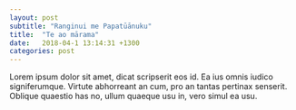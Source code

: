 ```yaml
---
layout: post
subtitle: "Ranginui me Papatūānuku"
title:  "Te ao mārama"
date:   2018-04-1 13:14:31 +1300
categories: post
---
```

Lorem ipsum dolor sit amet, dicat scripserit eos id. Ea ius omnis iudico signiferumque. Virtute abhorreant an cum, pro an tantas pertinax senserit. Oblique quaestio has no, ullum quaeque usu in, vero simul ea usu.
